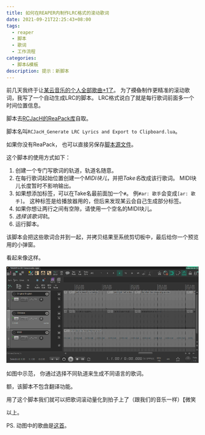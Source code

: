 ```yaml
---
title: 如何在REAPER内制作LRC格式的滚动歌词
date: 2021-09-21T22:25:43+08:00
tags: 
  - reaper
  - 脚本
  - 歌词
  - 工作流程
categories:
  - 脚本&模板
description: 提示：新脚本
---
```


前几天我终于让[某云音乐的个人全部歌曲+1了](https://music.163.com/#/song?id=1875744708)。
为了~~摸鱼~~制作更精准的滚动歌词，我写了一个自动生成LRC的脚本。
LRC格式说白了就是每行歌词前面多一个时间位置信息。

脚本去[RCJacH的ReaPack库](https://github.com/RCJacH/ReaScripts)自取。

脚本名叫`RCJacH_Generate LRC Lyrics and Export to Clipboard.lua`。

如果你没有ReaPack，
也可以直接另保存[脚本源文件](https://raw.githubusercontent.com/RCJacH/ReaScripts/master/Lua/Various/RCJacH_Generate%20LRC%20Lyrics%20and%20Export%20to%20Clipboard.lua)。

这个脚本的使用方式如下：

1. 创建一个专门写歌词的轨道，轨道名随意。
2. 在每行歌词起始位置创建一个*MIDI块儿*，并把*Take名*改成该行歌词。
    MIDI块儿长度暂时不影响输出。
3. 如果想添加标签，可以在Take名最前面加一个`#`。
    例`#ar: 歌手`会变成`[ar: 歌手]`。
    这种标签是给播放器用的，但后来发现某云会自己生成部分标签。
4. 如果你想让两行之间有空隙，请使用一个空名的MIDI块儿。
5. *选择该歌词轨*。
6. 运行脚本。

该脚本会把这些歌词合并到一起，并拷贝结果至系统剪切板中，最后给你一个预览用的小弹窗。

看起来像这样。

![选择包含歌词的轨道并运行该脚本来生成LRC歌词](/img/Content/REAPER/LRC_demonstration.gif)

如图中示范，
你通过选择不同轨道来生成不同语言的歌词。

额，该脚本不包含翻译功能。

用了这个脚本我们就可以把歌词滚动量化到拍子上了（跟我们的音乐一样）【微笑

以上。

PS. 动图中的歌曲是[这首](https://music.163.com/#/song?id=409649602)。
